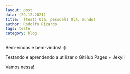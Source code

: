 ```yaml
---
layout: post
data: (29.12.2021) 
title:  (test) Olá, pessoal! Olá, mundo!
author: Rodolfo Ricardo
tags: teste
category: blog
---
```


Bem-vindas e bem-vindos! :)

Testando e aprendendo a utilizar o GitHub Pages + Jekyll

Vamos nessa!
